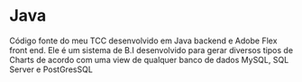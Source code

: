 # Java
Código fonte do meu TCC desenvolvido em Java backend e Adobe Flex front end.
Ele é um sistema de B.I desenvolvido para gerar diversos tipos de Charts de acordo 
com uma view de qualquer banco de dados MySQL, SQL Server e PostGresSQL
